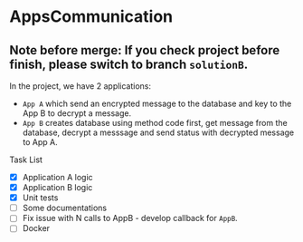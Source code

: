 # AppsCommunication
## Note before merge: If you check project before finish, please switch to branch `solutionB`.

In the project, we have 2 applications:

 * `App A` which send an encrypted message to the database and key to the App B to decrypt a message.
 * `App B` creates database using method code first, get message from the database, decrypt a messsage and send status with decrypted message to App A.

Task List

- [x] Application A logic
- [x] Application B logic
- [x] Unit tests
- [ ] Some documentations 
- [ ] Fix issue with N calls to AppB - develop callback for `AppB`.
- [ ] Docker 
